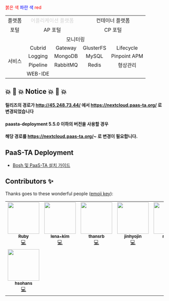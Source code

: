 <span style="color:red">붉은 색</span>
<span style="color:blue">파란 색</span>
<span style="color:red">red</span>
<table>
  <tr>
    <td align=center>
      플랫폼
    </td>
    <td colspan=2 align=center>
      <div style="color:#d3d3d3">어플리케이션 플랫폼</div>
    </td>
    <td colspan=2 align=center>
      컨테이너 플랫폼
    </td>
  </tr>
  <tr>
    <td align=center>
      포털
    </td>
    <td colspan=2 align=center>
      AP 포털
    </td>
    <td colspan=2 align=center>
      CP 포털
    </td>
  </tr>
  <tr>
    <td colspan=5 align=center>
      모니터링
    </td>
  </tr>
  <tr>
    <td rowspan=4>
      서비스
    </td>
    <td align=center>
      Cubrid
    </td>
    <td align=center>
      Gateway
    </td>
    <td align=center>
      GlusterFS
    </td>
    <td align=center>
      Lifecycle
    </td>
  </tr>
  <tr>
    <td align=center>
      Logging
    </td>
    <td align=center>
      MongoDB
    </td>
    <td align=center>
      MySQL
    </td>
    <td align=center>
      Pinpoint APM
    </td>
  </tr>
  <tr>
    <td align=center>
      Pipeline
    </td>
    <td align=center>
      RabbitMQ
    </td>
    <td align=center>
      Redis
    </td>
    <td align=center>
      형상관리
    </td>
  </tr>
  <tr>
    <td align=center>
      WEB-IDE
    </td>
    <td>
    </td>
    <td>
    </td>
    <td>
    </td>
  </tr>
</table>


## 💥 🚨 💥 Notice 💥 🚨 💥
#### 릴리즈의 경로가 http://45.248.73.44/ 에서 https://nextcloud.paas-ta.org/ 로 변경되었습니다  
#### paasta-deployment 5.5.0 이하의 버전을 사용할 경우 <br>
#### 해당 경로를 https://nextcloud.paas-ta.org/~ 로 변경이 필요합니다.

## PaaS-TA Deployment

- [Bosh 및 PaaS-TA 설치 가이드](https://github.com/PaaS-TA/Guide/tree/v5.5.2)




## Contributors ✨

Thanks goes to these wonderful people ([emoji key](https://allcontributors.org/docs/en/emoji-key)):
<!-- ALL-CONTRIBUTORS-LIST:START - Do not remove or modify this section -->
<!-- prettier-ignore-start -->
<!-- markdownlint-disable -->
<table>
  <tr>
    <td align="center"><a href="https://github.com/okpc579"><img src="https://avatars.githubusercontent.com/u/55691511?v=4?s=100" width="100px;" alt=""/><br /><sub><b>Ruby</b></sub></a><br /><a href="https://github.com/PaaS-TA/paasta-deployment/commits?author=okpc579" title="Code">💻</a></td>
    <td align="center"><a href="https://github.com/lena-kim"><img src="https://avatars.githubusercontent.com/u/27713031?v=4?s=100" width="100px;" alt=""/><br /><sub><b>lena-kim</b></sub></a><br /><a href="https://github.com/PaaS-TA/paasta-deployment/commits?author=lena-kim" title="Code">💻</a></td>
    <td align="center"><a href="https://github.com/thansrb"><img src="https://avatars.githubusercontent.com/u/31251109?v=4?s=100" width="100px;" alt=""/><br /><sub><b>thansrb</b></sub></a><br /><a href="https://github.com/PaaS-TA/paasta-deployment/commits?author=thansrb" title="Code">💻</a></td>
    <td align="center"><a href="https://github.com/jinhyojin"><img src="https://avatars.githubusercontent.com/u/76993633?v=4?s=100" width="100px;" alt=""/><br /><sub><b>jinhyojin</b></sub></a><br /><a href="https://github.com/PaaS-TA/paasta-deployment/commits?author=jinhyojin" title="Code">💻</a></td>
    <td align="center"><a href="https://github.com/moonii"><img src="https://avatars.githubusercontent.com/u/12425077?v=4?s=100" width="100px;" alt=""/><br /><sub><b>moonii</b></sub></a><br /><a href="https://github.com/PaaS-TA/paasta-deployment/commits?author=moonii" title="Code">💻</a></td>
    <td align="center"><a href="https://github.com/RomulusKim"><img src="https://avatars.githubusercontent.com/u/73581918?v=4?s=100" width="100px;" alt=""/><br /><sub><b>RomulusKim</b></sub></a><br /><a href="https://github.com/PaaS-TA/paasta-deployment/commits?author=RomulusKim" title="Code">💻</a></td>
  </tr>
  <tr>
    <td align="center"><a href="https://github.com/hsohans"><img src="https://avatars.githubusercontent.com/u/51317201?v=4?s=100" width="100px;" alt=""/><br /><sub><b>hsohans</b></sub></a><br /><a href="https://github.com/PaaS-TA/paasta-deployment/commits?author=hsohans" title="Code">💻</a></td>
  </tr>
</table>

<!-- markdownlint-restore -->
<!-- prettier-ignore-end -->

<!-- ALL-CONTRIBUTORS-LIST:END -->

<!-- ALL-CONTRIBUTORS-LIST:START - Do not remove or modify this section -->
<!-- prettier-ignore-start -->
<!-- markdownlint-disable -->

<!-- markdownlint-restore -->
<!-- prettier-ignore-end -->

<!-- ALL-CONTRIBUTORS-LIST:END -->







